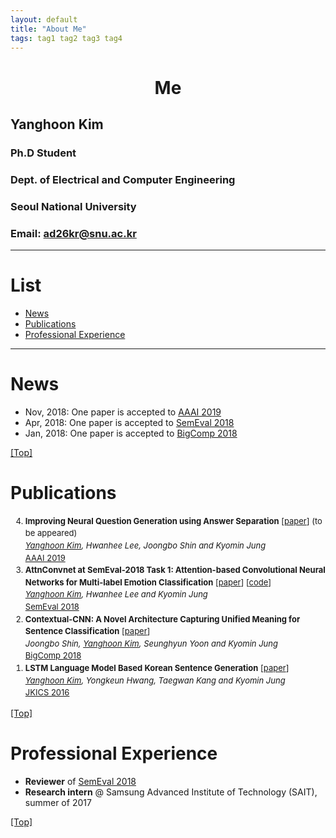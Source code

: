 ```yaml
---
layout: default
title: "About Me"
tags: tag1 tag2 tag3 tag4
---
```


<h1 style="text-align: center;">Me</h1>

## Yanghoon Kim
### Ph.D Student
### Dept. of Electrical and Computer Engineering
### Seoul National University
### Email: <a href="mailto:ad26kr@snu.ac.kr">ad26kr@snu.ac.kr</a>

***

# <a name="top"></a>List

* [News](#News)
* [Publications](#Publications)
* [Professional Experience](#Experience)


***

# <a name="News"></a>News
- Nov, 2018: One paper is accepted to <a href="https://aaai.org/Conferences/AAAI-19/">AAAI 2019</a>
- Apr, 2018: One paper is accepted to <a href="http://alt.qcri.org/semeval2018/">SemEval 2018</a>
- Jan, 2018: One paper is accepted to <a href="http://www.bigcomputing.org/">BigComp 2018</a>

[[Top]](#top)

# <a name="Publications"></a>Publications

<ol style="line-height:1.4em" reversed>
  <font size="2">
  <li >
	<strong>Improving Neural Question Generation using Answer Separation</strong>
	[<a href="https://arxiv.org/abs/1809.02393">paper</a>]
	 (to be appeared)
	<br><i><u>Yanghoon Kim</u>, Hwanhee Lee, Joongbo Shin and Kyomin Jung</i>
	<br><a href="https://aaai.org/Conferences/AAAI-19/">AAAI 2019</a>
  </li>
	  
  <li >
	<strong>AttnConvnet at SemEval-2018 Task 1: Attention-based Convolutional Neural Networks for Multi-label Emotion Classification</strong>
	[<a href="http://aclweb.org/anthology/S18-1019">paper</a>]
        [<a href="https://github.com/yanghoonkim/attnconvnet">code</a>]
	<br><i><u>Yanghoon Kim</u>, Hwanhee Lee and Kyomin Jung</i>
	<br><a href="http://alt.qcri.org/semeval2018/">SemEval 2018</a>
  </li>

  <li >
	<strong>Contextual-CNN: A Novel Architecture Capturing Unified Meaning for Sentence Classification</strong>
	[<a href="http://milab.snu.ac.kr/pub/BigComp2018.pdf">paper</a>]
	<br><i>Joongbo Shin, <u>Yanghoon Kim</u>, Seunghyun Yoon and Kyomin Jung</i>
	<br><a href="http://www.bigcomputing.org/">BigComp 2018</a>
  </li>

  <li >
	<strong>LSTM Language Model Based Korean Sentence Generation</strong>
	[<a href="http://www.dbpia.co.kr/Journal/ArticleDetail/NODE06689130#">paper</a>]
	<br><i><u>Yanghoon Kim</u>, Yongkeun Hwang, Taegwan Kang and Kyomin Jung</i>
	<br><a href="https://www.kics.or.kr/html/">JKICS 2016</a>
  </li>

  </font>
	
</ol>

[[Top]](#top)


# <a name="Experience"></a>Professional Experience
- <strong>Reviewer</strong> of <a href="http://alt.qcri.org/semeval2018/">SemEval 2018</a>
- <strong>Research intern</strong> @ Samsung Advanced Institute of Technology (SAIT), summer of 2017 

[[Top]](#top)
